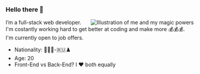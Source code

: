 ### Hello there 👋

<img align="right" src="https://i.imgur.com/XwyDbnQ.gif" alt="Illustration of me and my magic powers" />

I’m a full-stack web developer. I'm costantly working hard to get better at coding and make more 💰💰💰. I'm currently open to job offers. 

- Nationality: 🍕🇮🇹-🇷🇺♟️ 
- Age: 20
- Front-End vs Back-End? I ♥️ both equally
